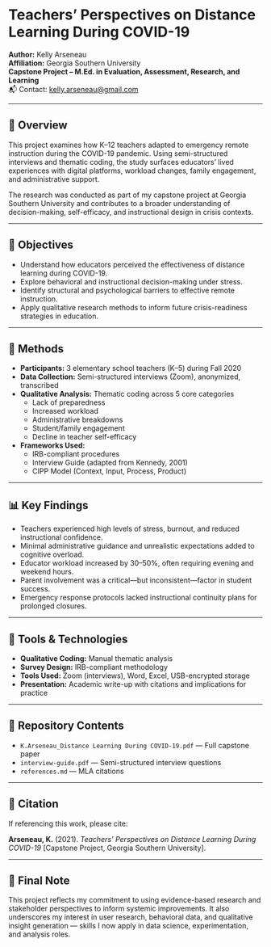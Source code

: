 # Teachers’ Perspectives on Distance Learning During COVID-19

**Author:** Kelly Arseneau  
**Affiliation:** Georgia Southern University  
**Capstone Project – M.Ed. in Evaluation, Assessment, Research, and Learning**  
📬 Contact: kelly.arseneau@gmail.com

---

## 📘 Overview

This project examines how K–12 teachers adapted to emergency remote instruction during the COVID-19 pandemic. Using semi-structured interviews and thematic coding, the study surfaces educators’ lived experiences with digital platforms, workload changes, family engagement, and administrative support.

The research was conducted as part of my capstone project at Georgia Southern University and contributes to a broader understanding of decision-making, self-efficacy, and instructional design in crisis contexts.

---

## 🎯 Objectives

- Understand how educators perceived the effectiveness of distance learning during COVID-19.
- Explore behavioral and instructional decision-making under stress.
- Identify structural and psychological barriers to effective remote instruction.
- Apply qualitative research methods to inform future crisis-readiness strategies in education.

---

## 🧪 Methods

- **Participants:** 3 elementary school teachers (K–5) during Fall 2020  
- **Data Collection:** Semi-structured interviews (Zoom), anonymized, transcribed  
- **Qualitative Analysis:** Thematic coding across 5 core categories  
  - Lack of preparedness
  - Increased workload
  - Administrative breakdowns
  - Student/family engagement
  - Decline in teacher self-efficacy
- **Frameworks Used:**  
  - IRB-compliant procedures  
  - Interview Guide (adapted from Kennedy, 2001)  
  - CIPP Model (Context, Input, Process, Product)

---

## 📊 Key Findings

- Teachers experienced high levels of stress, burnout, and reduced instructional confidence.
- Minimal administrative guidance and unrealistic expectations added to cognitive overload.
- Educator workload increased by 30–50%, often requiring evening and weekend hours.
- Parent involvement was a critical—but inconsistent—factor in student success.
- Emergency response protocols lacked instructional continuity plans for prolonged closures.

---

## 🔧 Tools & Technologies

- **Qualitative Coding:** Manual thematic analysis  
- **Survey Design:** IRB-compliant methodology  
- **Tools Used:** Zoom (interviews), Word, Excel, USB-encrypted storage  
- **Presentation:** Academic write-up with citations and implications for practice

---

## 📁 Repository Contents

- `K.Arseneau_Distance Learning During COVID-19.pdf` — Full capstone paper  
- `interview-guide.pdf` — Semi-structured interview questions  
- `references.md` — MLA citations  

---

## 📌 Citation

If referencing this work, please cite:

**Arseneau, K.** (2021). *Teachers’ Perspectives on Distance Learning During COVID-19* [Capstone Project, Georgia Southern University].

---

## 🧠 Final Note

This project reflects my commitment to using evidence-based research and stakeholder perspectives to inform systemic improvements. It also underscores my interest in user research, behavioral data, and qualitative insight generation — skills I now apply in data science, experimentation, and analysis roles.

